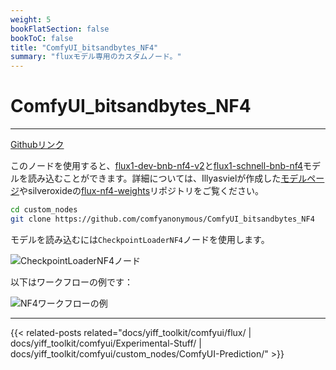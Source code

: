 ```yaml
---
weight: 5
bookFlatSection: false
bookToC: false
title: "ComfyUI_bitsandbytes_NF4"
summary: "fluxモデル専用のカスタムノード。"
---
```


<!--markdownlint-disable MD025 MD033 -->

# ComfyUI_bitsandbytes_NF4

---

[Githubリンク](https://github.com/comfyanonymous/ComfyUI_bitsandbytes_NF4)

このノードを使用すると、[flux1-dev-bnb-nf4-v2](https://huggingface.co/lllyasviel/flux1-dev-bnb-nf4/resolve/main/flux1-dev-bnb-nf4-v2.safetensors)と[flux1-schnell-bnb-nf4](https://huggingface.co/silveroxides/flux1-nf4-weights/resolve/main/flux1-schnell-bnb-nf4.safetensors)モデルを読み込むことができます。詳細については、Illyasvielが作成した[モデルページ](https://huggingface.co/lllyasviel/flux1-dev-bnb-nf4)やsilveroxideの[flux-nf4-weights](https://huggingface.co/silveroxides/flux1-nf4-weights)リポジトリをご覧ください。

```bash
cd custom_nodes
git clone https://github.com/comfyanonymous/ComfyUI_bitsandbytes_NF4
```

モデルを読み込むには`CheckpointLoaderNF4`ノードを使用します。

![CheckpointLoaderNF4ノード](https://huggingface.co/k4d3/yiff_toolkit/resolve/main/static/comfyui/CheckpointLoaderNF4.png)

以下はワークフローの例です：

![NF4ワークフローの例](https://huggingface.co/k4d3/yiff_toolkit/resolve/main/static/comfyui/nf4_workflow.png)

---

{{< related-posts related="docs/yiff_toolkit/comfyui/flux/ | docs/yiff_toolkit/comfyui/Experimental-Stuff/ | docs/yiff_toolkit/comfyui/custom_nodes/ComfyUI-Prediction/" >}}
